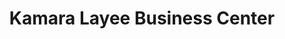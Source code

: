 ---
title: "Kamara Layee Business Center"
url: /gbarnga/kamara-layee-business-center/
shop: Autowerkstatt
---